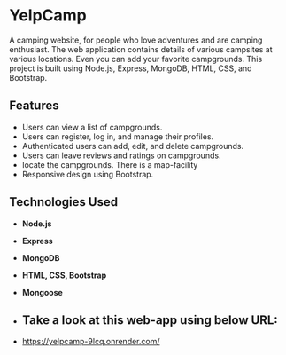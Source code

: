 # YelpCamp
A camping website, for people who love adventures and are camping enthusiast. The web application contains details of various campsites at various locations. Even you can add your favorite campgrounds.
This project is built using Node.js, Express, MongoDB, HTML, CSS, and Bootstrap.

## Features
- Users can view a list of campgrounds.
- Users can register, log in, and manage their profiles.
- Authenticated users can add, edit, and delete campgrounds.
- Users can leave reviews and ratings on campgrounds.
- locate the campgrounds. There is a map-facility
- Responsive design using Bootstrap.

## Technologies Used
- **Node.js**
- **Express**
- **MongoDB**
- **HTML, CSS, Bootstrap**
- **Mongoose**

- ## Take a look at this web-app using below URL:
- https://yelpcamp-9lcq.onrender.com/
